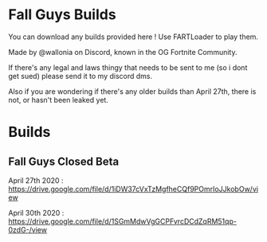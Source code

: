 # Fall Guys Builds
You can download any builds provided here ! Use FARTLoader to play them.

Made by @wallonia on Discord, known in the OG Fortnite Community.

If there's any legal and laws thingy that needs to be sent to me (so i dont get sued) please send it to my discord dms.

Also if you are wondering if there's any older builds than April 27th, there is not, or hasn't been leaked yet.


# Builds

## Fall Guys Closed Beta

April 27th 2020 : https://drive.google.com/file/d/1iDW37cVxTzMgfheCQf9POmrIoJJkobOw/view

April 30th 2020 : https://drive.google.com/file/d/1SGmMdwVgGCPFvrcDCdZqRM51qp-0zdG-/view
